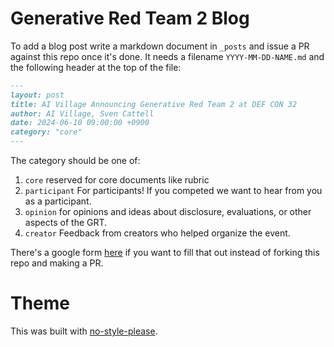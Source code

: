 # Generative Red Team 2 Blog

To add a blog post write a markdown document in `_posts` and issue a PR against this repo once it's done. It needs a filename `YYYY-MM-DD-NAME.md` and the following header at the top of the file: 

```markdown
---
layout: post
title: AI Village Announcing Generative Red Team 2 at DEF CON 32
author: AI Village, Sven Cattell
date: 2024-06-10 09:00:00 +0900
category: "core"
---
```

The category should be one of:

1. `core` reserved for core documents like rubric
2. `participant` For participants! If you competed we want to hear from you as a participant.
3. `opinion` for opinions and ideas about disclosure, evaluations, or other aspects of the GRT.
4. `creator` Feedback from creators who helped organize the event.

There's a google form [here](https://docs.google.com/forms/d/e/1FAIpQLSeC-n23Wi8egI9phXCGHKDrKorcq7LmVrzAPlCxYRWj_ajiWw/viewform?usp=sf_link) if you want to fill that out instead of forking this repo and making a PR.

# Theme

This was built with [no-style-please](https://github.com/riggraz/no-style-please).